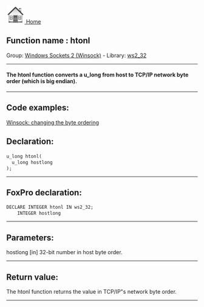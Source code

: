 [<img src="../../images/home.png"> Home ](https://github.com/VFPX/Win32API)  

## Function name : htonl
Group: [Windows Sockets 2 (Winsock)](../../functions_group.md#Windows_Sockets_2_(Winsock))  -  Library: [ws2_32](../../libraries.md#ws2_32)  
***  


#### The htonl function converts a u_long from host to TCP/IP network byte order (which is big endian).
***  


## Code examples:
[Winsock: changing the byte ordering](../../samples/sample_221.md)  

## Declaration:
```foxpro  
u_long htonl(
  u_long hostlong
);  
```  
***  


## FoxPro declaration:
```foxpro  
DECLARE INTEGER htonl IN ws2_32;
	INTEGER hostlong  
```  
***  


## Parameters:
hostlong 
[in] 32-bit number in host byte order.  
***  


## Return value:
The htonl function returns the value in TCP/IP"s network byte order.  
***  

